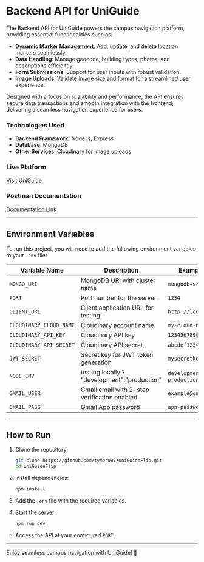 # Backend API for UniGuide  

The Backend API for UniGuide powers the campus navigation platform, providing essential functionalities such as:  
- **Dynamic Marker Management**: Add, update, and delete location markers seamlessly.  
- **Data Handling**: Manage geocode, building types, photos, and descriptions efficiently.  
- **Form Submissions**: Support for user inputs with robust validation.  
- **Image Uploads**: Validate image size and format for a streamlined user experience.  

Designed with a focus on scalability and performance, the API ensures secure data transactions and smooth integration with the frontend, delivering a seamless navigation experience for users.  

### **Technologies Used**  
- **Backend Framework**: Node.js, Express  
- **Database**: MongoDB  
- **Other Services**: Cloudinary for image uploads  

### **Live Platform**  
[Visit UniGuide](https://uniguideng.com)

### **Postman Documentation**  
[Documentation Link](https://www.postman.com/tymer007/uniguideflip/documentation/wc2srki/uniguide?workspaceId=7b934335-f6f3-4b96-b64e-1dac3c871185)  

---

## **Environment Variables**  

To run this project, you will need to add the following environment variables to your `.env` file:  

| Variable Name            | Description                                   | Example Value                  |  
|---------------------------|-----------------------------------------------|--------------------------------|  
| `MONGO_URI`               | MongoDB URI with cluster name                | `mongodb+srv://...`           |  
| `PORT`                    | Port number for the server                   | `1234`                         |  
| `CLIENT_URL`              | Client application URL for testing           | `http://localhost:3000`       |  
| `CLOUDINARY_CLOUD_NAME`   | Cloudinary account name                      | `my-cloud-name`               |  
| `CLOUDINARY_API_KEY`      | Cloudinary API key                           | `1234567890`                  |  
| `CLOUDINARY_API_SECRET`   | Cloudinary API secret                        | `abcdef123456`                |  
| `JWT_SECRET`              | Secret key for JWT token generation          | `mysecretkey`                 |  
| `NODE_ENV`                | testing locally ? "development":"production" | `development` or `production` |  
| `GMAIL_USER`              | Gmail email with 2-step verification enabled | `example@gmail.com`           |  
| `GMAIL_PASS`              | Gmail App password                           | `app-password`                |  

---

## **How to Run**  

1. Clone the repository:  
   ```bash  
   git clone https://github.com/tymer007/UniGuideFlip.git  
   cd UniGuideFlip  
   ```  

2. Install dependencies:  
   ```bash  
   npm install  
   ```  

3. Add the `.env` file with the required variables.  

4. Start the server:  
   ```bash  
   npm run dev  
   ```  

5. Access the API at your configured `PORT`.  

---

Enjoy seamless campus navigation with UniGuide! 🌟